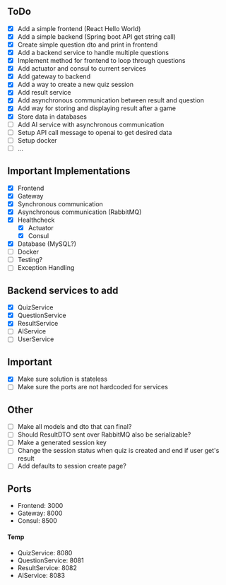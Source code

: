 ## ToDo

- [x] Add a simple frontend (React Hello World)
- [x] Add a simple backend (Spring boot API get string call)
- [x] Create simple question dto and print in frontend
- [x] Add a backend service to handle multiple questions
- [x] Implement method for frontend to loop through questions
- [x] Add actuator and consul to current services
- [x] Add gateway to backend
- [x] Add a way to create a new quiz session
- [x] Add result service
- [x] Add asynchronous communication between result and question
- [x] Add way for storing and displaying result after a game
- [x] Store data in databases
- [ ] Add AI service with asynchronous communication
- [ ] Setup API call message to openai to get desired data
- [ ] Setup docker
- [ ] ...

## Important Implementations

- [x] Frontend
- [x] Gateway
- [x] Synchronous communication
- [x] Asynchronous communication (RabbitMQ)
- [x] Healthcheck
  - [x] Actuator
  - [x] Consul
- [x] Database (MySQL?)
- [ ] Docker
- [ ] Testing?
- [ ] Exception Handling

## Backend services to add

- [x] QuizService
- [x] QuestionService
- [x] ResultService
- [ ] AIService
- [ ] UserService

## Important

- [x] Make sure solution is stateless
- [ ] Make sure the ports are not hardcoded for services

## Other

- [ ] Make all models and dto that can final?
- [ ] Should ResultDTO sent over RabbitMQ also be serializable?
- [ ] Make a generated session key
- [ ] Change the session status when quiz is created and end if user get's result
- [ ] Add defaults to session create page?

## Ports

- Frontend: 3000
- Gateway: 8000
- Consul: 8500

#### Temp

- QuizService: 8080
- QuestionService: 8081
- ResultService: 8082
- AIService: 8083
